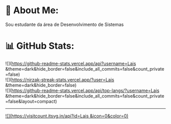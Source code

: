 # 💫 About Me:
Sou estudante da área de Desenvolvimento de Sistemas 

# 📊 GitHub Stats:
![](https://github-readme-stats.vercel.app/api?username=Lais &theme=dark&hide_border=false&include_all_commits=false&count_private=false)<br/>
![](https://nirzak-streak-stats.vercel.app/?user=Lais &theme=dark&hide_border=false)<br/>
![](https://github-readme-stats.vercel.app/api/top-langs/?username=Lais &theme=dark&hide_border=false&include_all_commits=false&count_private=false&layout=compact)

---
[![](https://visitcount.itsvg.in/api?id=Lais &icon=0&color=0)](https://visitcount.itsvg.in)

<!-- Proudly created with GPRM ( https://gprm.itsvg.in ) -->
